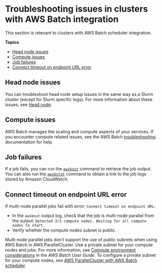 # Troubleshooting issues in clusters with AWS Batch integration<a name="troubleshooting-v3-batch"></a>

This section is relevant to clusters with AWS Batch scheduler integration\.

**Topics**
+ [Head node issues](#troubleshooting-v3-batch-head-node)
+ [Compute issues](#troubleshooting-v3-batch-compute-nodes)
+ [Job failures](#troubleshooting-v3-batch-job-fail)
+ [Connect timeout on endpoint URL error](#troubleshooting-v3-batch-connect-timeout)

## Head node issues<a name="troubleshooting-v3-batch-head-node"></a>

You can troubleshoot head node setup issues in the same way as a Slurm cluster \(except for Slurm specific logs\)\. For more information about these issues, see [Head node](troubleshooting-v3-scaling-issues.md#troubleshooting-v3-node-init.head-node)\.

## Compute issues<a name="troubleshooting-v3-batch-compute-nodes"></a>

AWS Batch manages the scaling and compute aspects of your services\. If you encounter compute related issues, see the AWS Batch [troubleshooting](https://docs.aws.amazon.com/batch/latest/userguide/troubleshooting.html) documentation for help\.

## Job failures<a name="troubleshooting-v3-batch-job-fail"></a>

If a job fails, you can run the [`awsbout`](awsbatchcli.awsbout-v3.md) command to retrieve the job output\. You can also run the [`awsbstat`](awsbatchcli.awsbstat-v3.md) command to obtain a link to the job logs stored by Amazon CloudWatch\.

## Connect timeout on endpoint URL error<a name="troubleshooting-v3-batch-connect-timeout"></a>

If multi\-node parallel jobs fail with error: `Connect timeout on endpoint URL`:
+ In the `awsbout` output log, check that the job is multi\-node parallel from the output: `Detected 3/3 compute nodes. Waiting for all compute nodes to start.`
+ Verify whether the compute nodes subnet is public\.

Multi\-node parallel jobs don't support the use of public subnets when using AWS Batch in AWS ParallelCluster\. Use a private subnet for your compute nodes and jobs\. For more information, see [Compute environment considerations](https://docs.aws.amazon.com/batch/latest/userguide/multi-node-parallel-jobs.html#mnp-ce) in the *AWS Batch User Guide*\. To configure a private subnet for your compute nodes, see [AWS ParallelCluster with AWS Batch scheduler](network-configuration-v3.md#network-configuration-v3-batch)\.